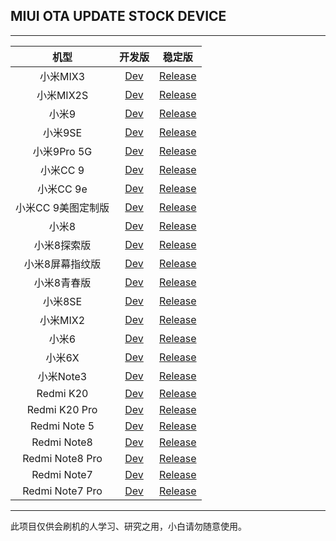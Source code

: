 ## MIUI OTA UPDATE STOCK DEVICE

 ---- 
|机型|开发版|稳定版|
| :----: | :----: | :----: |
|小米MIX3| [Dev](https://github.com/zjw2017/update_miui_ota_stock-device/blob/master/Dev/小米MIX3.md)| [Release](https://github.com/zjw2017/update_miui_ota_stock-device/blob/master/Release/小米MIX3.md)|
|小米MIX2S| [Dev](https://github.com/zjw2017/update_miui_ota_stock-device/blob/master/Dev/小米MIX2S.md)| [Release](https://github.com/zjw2017/update_miui_ota_stock-device/blob/master/Release/小米MIX2S.md)|
|小米9| [Dev](https://github.com/zjw2017/update_miui_ota_stock-device/blob/master/Dev/小米9.md)| [Release](https://github.com/zjw2017/update_miui_ota_stock-device/blob/master/Release/小米9.md)|
|小米9SE| [Dev](https://github.com/zjw2017/update_miui_ota_stock-device/blob/master/Dev/小米9SE.md)| [Release](https://github.com/zjw2017/update_miui_ota_stock-device/blob/master/Release/小米9SE.md)|
|小米9Pro 5G| [Dev](https://github.com/zjw2017/update_miui_ota_stock-device/blob/master/Dev/小米9Pro%205G.md)| [Release](https://github.com/zjw2017/update_miui_ota_stock-device/blob/master/Release/小米9Pro%205G.md)|
|小米CC 9| [Dev](https://github.com/zjw2017/update_miui_ota_stock-device/blob/master/Dev/小米CC%209.md)| [Release](https://github.com/zjw2017/update_miui_ota_stock-device/blob/master/Release/小米CC%209.md)|
|小米CC 9e| [Dev](https://github.com/zjw2017/update_miui_ota_stock-device/blob/master/Dev/小米CC%209e.md)| [Release](https://github.com/zjw2017/update_miui_ota_stock-device/blob/master/Release/小米CC%209e.md)|
|小米CC 9美图定制版| [Dev](https://github.com/zjw2017/update_miui_ota_stock-device/blob/master/Dev/小米CC%209美图定制版.md)| [Release](https://github.com/zjw2017/update_miui_ota_stock-device/blob/master/Release/小米CC%209美图定制版.md)|
|小米8| [Dev](https://github.com/zjw2017/update_miui_ota_stock-device/blob/master/Dev/小米8.md)| [Release](https://github.com/zjw2017/update_miui_ota_stock-device/blob/master/Release/小米8.md)|
|小米8探索版| [Dev](https://github.com/zjw2017/update_miui_ota_stock-device/blob/master/Dev/小米8探索版.md)| [Release](https://github.com/zjw2017/update_miui_ota_stock-device/blob/master/Release/小米8探索版.md)|
|小米8屏幕指纹版| [Dev](https://github.com/zjw2017/update_miui_ota_stock-device/blob/master/Dev/小米8屏幕指纹版.md)| [Release](https://github.com/zjw2017/update_miui_ota_stock-device/blob/master/Release/小米8屏幕指纹版.md)|
|小米8青春版| [Dev](https://github.com/zjw2017/update_miui_ota_stock-device/blob/master/Dev/小米8青春版.md)| [Release](https://github.com/zjw2017/update_miui_ota_stock-device/blob/master/Release/小米8青春版.md)|
|小米8SE| [Dev](https://github.com/zjw2017/update_miui_ota_stock-device/blob/master/Dev/小米8SE.md)| [Release](https://github.com/zjw2017/update_miui_ota_stock-device/blob/master/Release/小米8SE.md)|
|小米MIX2| [Dev](https://github.com/zjw2017/update_miui_ota_stock-device/blob/master/Dev/小米MIX2.md)| [Release](https://github.com/zjw2017/update_miui_ota_stock-device/blob/master/Release/小米MIX2.md)|
|小米6| [Dev](https://github.com/zjw2017/update_miui_ota_stock-device/blob/master/Dev/小米6.md)| [Release](https://github.com/zjw2017/update_miui_ota_stock-device/blob/master/Release/小米6.md)|
|小米6X| [Dev](https://github.com/zjw2017/update_miui_ota_stock-device/blob/master/Dev/小米6X.md)| [Release](https://github.com/zjw2017/update_miui_ota_stock-device/blob/master/Release/小米6X.md)|
|小米Note3| [Dev](https://github.com/zjw2017/update_miui_ota_stock-device/blob/master/Dev/小米Note3.md)| [Release](https://github.com/zjw2017/update_miui_ota_stock-device/blob/master/Release/小米Note3.md)|
|Redmi K20| [Dev](https://github.com/zjw2017/update_miui_ota_stock-device/blob/master/Dev/Redmi%20K20.md)| [Release](https://github.com/zjw2017/update_miui_ota_stock-device/blob/master/Release/Redmi%20K20.md)|
|Redmi K20 Pro| [Dev](https://github.com/zjw2017/update_miui_ota_stock-device/blob/master/Dev/Redmi%20K20%20Pro.md)| [Release](https://github.com/zjw2017/update_miui_ota_stock-device/blob/master/Release/Redmi%20K20%20Pro.md)|
|Redmi Note 5| [Dev](https://github.com/zjw2017/update_miui_ota_stock-device/blob/master/Dev/Redmi%20Note%205.md)| [Release](https://github.com/zjw2017/update_miui_ota_stock-device/blob/master/Release/Redmi%20Note%205.md)|
|Redmi Note8| [Dev](https://github.com/zjw2017/update_miui_ota_stock-device/blob/master/Dev/Redmi%20Note8.md)| [Release](https://github.com/zjw2017/update_miui_ota_stock-device/blob/master/Release/Redmi%20Note8.md)|
|Redmi Note8 Pro| [Dev](https://github.com/zjw2017/update_miui_ota_stock-device/blob/master/Dev/Redmi%20Note8%20Pro.md)| [Release](https://github.com/zjw2017/update_miui_ota_stock-device/blob/master/Release/Redmi%20Note8%20Pro.md)|
|Redmi Note7| [Dev](https://github.com/zjw2017/update_miui_ota_stock-device/blob/master/Dev/Redmi%20Note7.md)| [Release](https://github.com/zjw2017/update_miui_ota_stock-device/blob/master/Release/Redmi%20Note7.md)|
|Redmi Note7 Pro| [Dev](https://github.com/zjw2017/update_miui_ota_stock-device/blob/master/Dev/Redmi%20Note7%20Pro.md)| [Release](https://github.com/zjw2017/update_miui_ota_stock-device/blob/master/Release/Redmi%20Note7%20Pro.md)|

 ---- 
此项目仅供会刷机的人学习、研究之用，小白请勿随意使用。